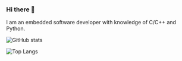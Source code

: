 ### Hi there 👋

I am an embedded software developer with knowledge of C/C++ and Python. 

![GitHub stats](https://github-readme-stats.vercel.app/api?username=Gepro-TeusVerbeek&show_icons=true)

![Top Langs](https://github-readme-stats.vercel.app/api/top-langs/?username=Gepro-TeusVerbeek&layout=compact)


<!--
**Gepro-TeusVerbeek/Gepro-TeusVerbeek** is a ✨ _special_ ✨ repository because its `README.md` (this file) appears on your GitHub profile.

Here are some ideas to get you started:

- 🔭 I’m currently working on ...
- 🌱 I’m currently learning ...
- 👯 I’m looking to collaborate on ...
- 🤔 I’m looking for help with ...
- 💬 Ask me about ...
- 📫 How to reach me: ...
- 😄 Pronouns: ...
- ⚡ Fun fact: ...
-->
